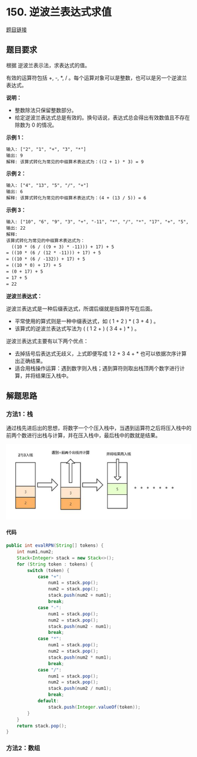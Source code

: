 # 150. 逆波兰表达式求值

[题目链接](https://leetcode-cn.com/problems/evaluate-reverse-polish-notation/)

## 题目要求

根据 逆波兰表示法，求表达式的值。

有效的运算符包括 +, -, *, / 。每个运算对象可以是整数，也可以是另一个逆波兰表达式。

 

**说明：**

- 整数除法只保留整数部分。
- 给定逆波兰表达式总是有效的。换句话说，表达式总会得出有效数值且不存在除数为 0 的情况。

**示例 1：**

````txt
输入: ["2", "1", "+", "3", "*"]
输出: 9
解释: 该算式转化为常见的中缀算术表达式为：((2 + 1) * 3) = 9
````

**示例 2：**

````txt
输入: ["4", "13", "5", "/", "+"]
输出: 6
解释: 该算式转化为常见的中缀算术表达式为：(4 + (13 / 5)) = 6
````

**示例 3：**

````txt
输入: ["10", "6", "9", "3", "+", "-11", "*", "/", "*", "17", "+", "5", "+"]
输出: 22
解释: 
该算式转化为常见的中缀算术表达式为：
  ((10 * (6 / ((9 + 3) * -11))) + 17) + 5
= ((10 * (6 / (12 * -11))) + 17) + 5
= ((10 * (6 / -132)) + 17) + 5
= ((10 * 0) + 17) + 5
= (0 + 17) + 5
= 17 + 5
= 22
````

**逆波兰表达式：**

逆波兰表达式是一种后缀表达式，所谓后缀就是指算符写在后面。

- 平常使用的算式则是一种中缀表达式，如 ( 1 + 2 ) * ( 3 + 4 ) 。
- 该算式的逆波兰表达式写法为 ( ( 1 2 + ) ( 3 4 + ) * ) 。

逆波兰表达式主要有以下两个优点：

- 去掉括号后表达式无歧义，上式即便写成 1 2 + 3 4 + * 也可以依据次序计算出正确结果。
- 适合用栈操作运算：遇到数字则入栈；遇到算符则取出栈顶两个数字进行计算，并将结果压入栈中。

## 解题思路

### 方法1：栈

通过栈先进后出的思想，将数字一个个压入栈中，当遇到运算符之后将压入栈中的前两个数进行出栈与计算，并在压入栈中，最后栈中的数就是结果。

![](./image/image1.jpg)

#### 代码

````java
public int evalRPN(String[] tokens) {
    int num1,num2;
    Stack<Integer> stack = new Stack<>();
    for (String token : tokens) {
        switch (token) {
            case "+":
                num1 = stack.pop();
                num2 = stack.pop();
                stack.push(num2 + num1);
                break;
            case "-":
                num1 = stack.pop();
                num2 = stack.pop();
                stack.push(num2 - num1);
                break;
            case "*":
                num1 = stack.pop();
                num2 = stack.pop();
                stack.push(num2 * num1);
                break;
            case "/":
                num1 = stack.pop();
                num2 = stack.pop();
                stack.push(num2 / num1);
                break;
            default:
                stack.push(Integer.valueOf(token));
        }
    }
    return stack.pop();
}
````

### 方法2：数组


